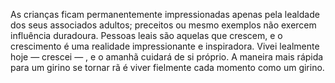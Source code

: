 ﻿As crianças ficam permanentemente impressionadas apenas pela lealdade dos seus associados adultos; preceitos ou mesmo exemplos não exercem influência duradoura.  Pessoas leais são aquelas que crescem, e o crescimento é uma realidade impressionante e inspiradora. Vivei lealmente hoje — crescei — , e o amanhã cuidará de si próprio. A maneira mais rápida para um girino se tornar rã é viver fielmente cada momento como um girino.